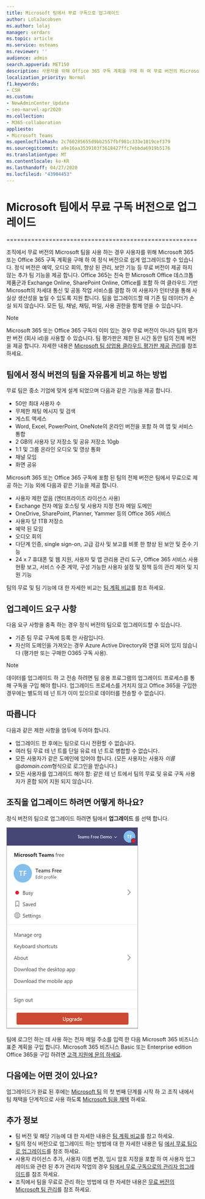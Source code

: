 ```yaml
---
title: Microsoft 팀에서 무료 구독으로 업그레이드
author: LolaJacobsen
ms.author: lolaj
manager: serdars
ms.topic: article
ms.service: msteams
ms.reviewer: ''
audience: admin
search.appverid: MET150
description: 사용자를 위해 Office 365 구독 계획을 구매 하 여 무료 버전의 Microsoft 팀에서 정식 버전으로 간편 하 게 업그레이드 하는 방법을 알아봅니다.
localization_priority: Normal
f1.keywords:
- CSH
ms.custom:
- NewAdminCenter_Update
- seo-marvel-apr2020
ms.collection:
- M365-collaboration
appliesto:
- Microsoft Teams
ms.openlocfilehash: 2c760285655d9bb2557fbf981c333e1019cef379
ms.sourcegitcommit: a9e16aa3539103f3618427ffc7ebbda6919b5176
ms.translationtype: MT
ms.contentlocale: ko-KR
ms.lasthandoff: 04/27/2020
ms.locfileid: "43904453"
---
```

# <a name="upgrade-microsoft-teams-free-to-subscription-version"></a>Microsoft 팀에서 무료 구독 버전으로 업그레이드
======================================================

조직에서 무료 버전의 Microsoft 팀을 사용 하는 경우 사용자를 위해 Microsoft 365 또는 Office 365 구독 계획을 구매 하 여 정식 버전으로 쉽게 업그레이드할 수 있습니다. 정식 버전은 예약, 오디오 회의, 향상 된 관리, 보안 기능 등 무료 버전이 제공 하지 않는 추가 팀 기능을 제공 합니다. Office 365는 친숙 한 Microsoft Office 데스크톱 제품군과 Exchange Online, SharePoint Online, Office를 포함 하 여 클라우드 기반 Microsoft의 차세대 통신 및 공동 작업 서비스를 결합 하 여 사용자가 인터넷을 통해 사실상 생산성을 높일 수 있도록 지원 합니다. 팀을 업그레이드할 때 기존 팀 데이터가 손실 되지 않습니다. 모든 팀, 채널, 채팅, 파일, 사용 권한을 함께 얻을 수 있습니다. 

> [!NOTE]
> Microsoft 365 또는 Office 365 구독이 이미 있는 경우 무료 버전이 아니라 팀의 평가판 버전 (회사 id)을 사용할 수 있습니다. 팀 평가판은 제한 된 시간 동안 팀의 전체 버전을 제공 합니다. 자세한 내용은 [Microsoft 팀 상업용 클라우드 평가판 제공 관리](iw-trial-teams.md)를 참조 하세요.

## <a name="how-does-teams-free-compare-to-the-full-version-of-teams"></a>팀에서 정식 버전의 팀을 자유롭게 비교 하는 방법

무료 팀은 중소 기업에 맞게 설계 되었으며 다음과 같은 기능을 제공 합니다.

- 50만 최대 사용자 수
- 무제한 채팅 메시지 및 검색
- 게스트 액세스
- Word, Excel, PowerPoint, OneNote의 온라인 버전을 포함 하 여 앱 및 서비스 통합
- 2 GB의 사용자 당 저장소 및 공유 저장소 10gb
- 1:1 및 그룹 온라인 오디오 및 영상 통화
- 채널 모임
- 화면 공유

Microsoft 365 또는 Office 365 구독에 포함 된 팀의 전체 버전은 팀에서 무료으로 제공 하는 기능 외에 다음과 같은 기능을 제공 합니다.

- 사용자 제한 없음 (엔터프라이즈 라이선스 사용)
- Exchange 전자 메일 호스팅 및 사용자 지정 전자 메일 도메인
- OneDrive, SharePoint, Planner, Yammer 등의 Office 365 서비스
- 사용자 당 1TB 저장소
- 예약 된 모임
- 오디오 회의
- 다단계 인증, single sign-on, 고급 감사 및 보고를 비롯 한 향상 된 보안 및 준수 기능
- 24 x 7 휴대폰 및 웹 지원, 사용자 및 앱 관리용 관리 도구, Office 365 서비스 사용 현황 보고, 서비스 수준 계약, 구성 가능한 사용자 설정 및 정책 등의 관리 제어 및 지원 기능

팀의 무료 및 팀 기능에 대 한 자세한 비교는 [팀 계획 비교](https://products.office.com/microsoft-teams/free)를 참조 하세요.

## <a name="upgrade-requirements"></a>업그레이드 요구 사항

다음 요구 사항을 충족 하는 경우 정식 버전의 팀으로 업그레이드할 수 있습니다.

- 기존 팀 무료 구독에 등록 한 사람입니다.
- 자신의 도메인을 가져오는 경우 Azure Active Directory와 연결 되어 있지 않습니다 (평가판 또는 구매한 O365 구독 사용).

> [!NOTE]
> 데이터를 업그레이드 하 고 전송 하려면 팀 응용 프로그램의 업그레이드 프로세스를 통해 구독을 구입 해야 합니다. 업그레이드 프로세스를 거치지 않고 Office 365을 구입한 경우에는 별도의 테 넌 트가 이미 있으므로 데이터를 전송할 수 없습니다.

## <a name="limitations"></a>따릅니다

다음과 같은 제한 사항을 염두에 두어야 합니다.

- 업그레이드 한 후에는 팀으로 다시 전환할 수 없습니다.
- 여러 팀 무료 테 넌 트를 단일 유료 테 넌 트로 병합할 수 없습니다.
- 모든 사용자가 같은 도메인에 있어야 합니다. (모든 사용자는 사용자 *이름*@*domain.com*형식으로 로그인을 받습니다.)
- 모든 사용자를 업그레이드 해야 함: 같은 테 넌 트에서 팀의 무료 및 유료 구독 사용자가 혼합 되어 지원 되지 않습니다.

## <a name="how-do-i-upgrade-my-organization"></a>조직을 업그레이드 하려면 어떻게 하나요?

정식 버전의 팀으로 업그레이드 하려면 팀에서 **업그레이드** 를 선택 합니다.

![업그레이드 단추를 보여 주는 스크린샷](media/teams-freemium-upgrade-image1.png)

팀에 로그인 하는 데 사용 하는 전자 메일 주소를 입력 한 다음 Microsoft 365 비즈니스 표준 계획을 구입 합니다. Microsoft 365 비즈니스 Basic 또는 Enterprise edition Office 365을 구입 하려면 [고객 지원에 문의 하세요](https://portal.office.com/support/altusupport.aspx?app=teamsfreeupgrade).

## <a name="whats-next"></a>다음에는 어떤 것이 있나요?

업그레이드가 완료 된 후에는 [Microsoft 팀](get-started-with-teams-quick-start.md) 의 첫 번째 단계를 시작 하 고 조직 내에서 팀 채택을 단계적으로 사용 하도록 [Microsoft 팀을 채택](adopt-microsoft-teams-landing-page.md) 하세요.

## <a name="more-information"></a>추가 정보

- 팀 버전 및 해당 기능에 대 한 자세한 내용은 [팀 계획 비교](https://products.office.com/microsoft-teams/free)를 참고 하세요.
- 팀의 정식 버전으로 업그레이드 하는 방법에 대 한 자세한 내용은 팀 [에서 무료 팀으로 업그레이드](https://support.office.com/article/Upgrade-from-Teams-free-to-Teams-29475bbd-a34f-4175-9b33-d44430f8ad39)를 참조 하세요.
- 사용자 라이선스 추가, 사용자 이름 변경, 임시 암호 지정을 포함 하 여 사용자 업그레이드와 관련 된 추가 관리자 작업의 경우 [팀에서 무료 구독으로의 관리자 업그레이드](https://support.office.com/article/for-admins-upgrading-from-teams-free-to-a-paid-subscription-75a95e7f-001e-42d0-a787-ae8b992d5a52)를 참조 하세요.
- 조직에서 팀을 무료로 관리 하는 방법에 대 한 자세한 내용은 [무료 버전의 Microsoft 팀 관리](manage-freemium.md)를 참조 하세요.


